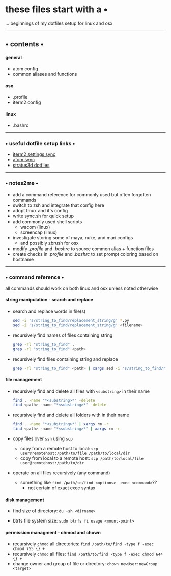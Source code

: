 # these files start with a •
... beginnings of my dotfiles setup for linux and osx

----

## • contents •

#### general
* atom config
* common aliases and functions

#### osx
* .profile
* iterm2 config

#### linux
* .bashrc
----
### • useful dotfile setup links •
* [iterm2 settings sync](
http://stratus3d.com/blog/2015/02/28/sync-iterm2-profile-with-dotfiles-repository/)  
* [atom sync](https://pawelgrzybek.com/sync-atom-between-multiple-devices/)
* [stratus3d dotfiles](https://github.com/Stratus3D/dotfiles)

----
### • notes2me •
* add a command reference for commonly used but often forgotten commands
* switch to zsh and integrate that config here
* adopt tmux and it's config
* write sync.sh for quick setup
* add commonly used shell scripts
    * wacom (linux)
    * screencap (linux)
* investigate storing some of maya, nuke, and mari configs
    * and possibly zbrush for osx  
* modify *.profile* and *.bashrc* to source common alias + function files
* create checks in *.profile* and *.bashrc* to set prompt coloring based on hostname

----
### • command reference •
all commands should work on both linux and osx unless noted otherwise
#### string manipulation - search and replace
* search and replace words in file(s)
    ```bash
    sed -i 's/string_to_find/replacement_string/g' *.py
    sed -i 's/string_to_find/replacement_string/g' <filename>
    ```

* recursively find names of files containing string
    ```bash
    grep -rl "string_to_find" .
    grep -rl "string_to_find" <path>
    ```

* recursively find files containing string and replace
    ```bash
    grep -rl "string_to_find" <path> | xargs sed -i 's/string_to_find/replacement_string/g'
    ```

#### file management

* recursively find and delete all files with `<substring>` in their name
    ```bash
    find . -name "*<substring>*" -delete
    find <path> -name "*<substring>*" -delete
    ```

* recursively find and delete all folders with <substring> in their name
    ```bash
    find . -name "*<substring>*" | xargs rm -r
    find <path> -name "*<substring>*" | xargs rm -r
    ```

* copy files over `ssh` using `scp`
    * copy from a remote host to local: `scp user@remotehost:/path/to/file /path/to/local/dir`
    * copy from local to a remote host: `scp /path/to/local/file user@remotehost:/path/to/dir`

* operate on all files recursively (any command)
    * something like `find /path/to/find <options> -exec <command>`??
        * not certain of exact exec syntax  
#### disk management

* find size of directory: `du -sh <dirname>`

* btrfs file system size: `sudo btrfs fi usage <mount-point>`

#### permission managment - chmod and chown
* recursively `chmod` all directories: `find /path/to/find -type f -exec chmod 755 {} +`
* recursively `chmod` all files: `find /path/to/find -type f -exec chmod 644 {} +`
* change owner and group of file or directory: `chown newUser:newGroup <target>`

